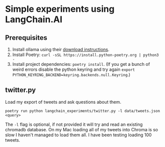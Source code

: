 # Simple experiments using LangChain.AI

## Prerequisites


1. Install ollama using their [download instructions][1]. 
2. Install Poetry: `curl -sSL https://install.python-poetry.org | python3 -`
3. Install project dependencies: `poetry install`. (If you get a bunch of
   weird errors disable the python keyring and try again
   `export PYTHON_KEYRING_BACKEND=keyring.backends.null.Keyring`.)

## twitter.py

Load my export of tweets and ask questions about them. 

`poetry run python langchain_experiments/twitter.py -l data/tweets.json <query>`
 
The `-l` flag is optional, if not provided it will try and read an existing
chromadb database. On my Mac loading all of my tweets into Chroma is so slow
I haven't managed to load them all. I have been testing loading 100 tweets.

[1]: https://ollama.ai/download/
